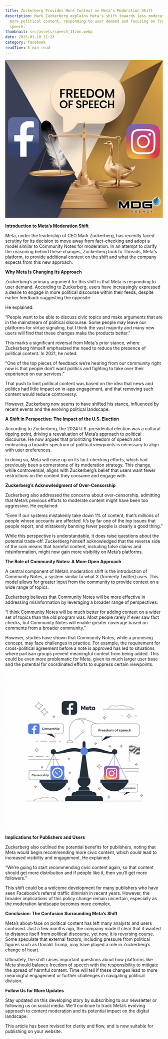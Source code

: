 ```yaml
---
title: Zuckerberg Provides More Context on Meta’s Moderation Shift
description: Mark Zuckerberg explains Meta's shift towards less moderation and
  more political content, responding to user demand and focusing on freedom of
  speech.
thumbnail: src/assets/speech_11zon.webp
date: 2025-01-10 21:23
category: facebook
readTime: 5 min read
---
```

![Zuckerberg Provides More Context on Meta’s Moderation Shift](src/assets/speech_11zon.webp "ad account rental")

**Introduction to Meta’s Moderation Shift**

Meta, under the leadership of CEO Mark Zuckerberg, has recently faced scrutiny for its decision to move away from fact-checking and adopt a model similar to Community Notes for moderation. In an attempt to clarify the reasoning behind these changes, Zuckerberg took to Threads, Meta's platform, to provide additional context on the shift and what the company expects from this new approach.

**Why Meta Is Changing Its Approach**

Zuckerberg’s primary argument for this shift is that Meta is responding to user demand. According to Zuckerberg, users have increasingly expressed a desire to engage in more political discourse within their feeds, despite earlier feedback suggesting the opposite.

He explained:

“People want to be able to discuss civic topics and make arguments that are in the mainstream of political discourse. Some people may leave our platforms for virtue signaling, but I think the vast majority and many new users will find that these changes make the products better.”

This marks a significant reversal from Meta's prior stance, where Zuckerberg himself emphasized the need to reduce the presence of political content. In 2021, he noted:

“One of the top pieces of feedback we’re hearing from our community right now is that people don’t want politics and fighting to take over their experience on our services.”

That push to limit political content was based on the idea that news and politics had little impact on in-app engagement, and that removing such content would reduce controversy.

However, Zuckerberg now seems to have shifted his stance, influenced by recent events and the evolving political landscape.

**A Shift in Perspective: The Impact of the U.S. Election**

According to Zuckerberg, the 2024 U.S. presidential election was a cultural tipping point, driving a reevaluation of Meta’s approach to political discourse. He now argues that prioritizing freedom of speech and embracing a broader spectrum of political viewpoints is necessary to align with user preferences.

In doing so, Meta will ease up on its fact-checking efforts, which had previously been a cornerstone of its moderation strategy. This change, while controversial, aligns with Zuckerberg’s belief that users want fewer restrictions on the content they consume and engage with.

**Zuckerberg’s Acknowledgment of Over-Censorship**

Zuckerberg also addressed the concerns about over-censorship, admitting that Meta’s previous efforts to moderate content might have been too aggressive. He explained:

“Even if our systems mistakenly take down 1% of content, that’s millions of people whose accounts are affected. It’s by far one of the top issues that people report, and mistakenly banning fewer people is clearly a good thing.”

While this perspective is understandable, it does raise questions about the potential trade-off. Zuckerberg himself acknowledged that the reverse side of the coin means that harmful content, including false claims and misinformation, might now gain more visibility on Meta’s platforms.

**The Role of Community Notes: A More Open Approach**

A central component of Meta’s moderation shift is the introduction of Community Notes, a system similar to what X (formerly Twitter) uses. This model allows for greater input from the community to provide context on a wide range of topics.

Zuckerberg believes that Community Notes will be more effective in addressing misinformation by leveraging a broader range of perspectives:

“I think Community Notes will be much better for adding context on a wider set of topics than the old program was. Most people rarely if ever saw fact checks, but Community Notes will enable greater coverage based on comments from a broader community.”

However, studies have shown that Community Notes, while a promising concept, may face challenges in practice. For example, the requirement for cross-political agreement before a note is approved has led to situations where partisan groups prevent meaningful context from being added. This could be even more problematic for Meta, given its much larger user base and the potential for coordinated efforts to suppress certain viewpoints.

![](src/assets/b9zqasedtb6mrw97po_mtw.webp)

**Implications for Publishers and Users**

Zuckerberg also outlined the potential benefits for publishers, noting that Meta would begin recommending more civic content, which could lead to increased visibility and engagement. He explained:

“We’re going to start recommending civic content again, so that content should get more distribution and if people like it, then you’ll get more followers.”

This shift could be a welcome development for many publishers who have seen Facebook’s referral traffic diminish in recent years. However, the broader implications of this policy change remain uncertain, especially as the moderation landscape becomes more complex.

**Conclusion: The Confusion Surrounding Meta’s Shift**

Meta’s about-face on political content has left many analysts and users confused. Just a few months ago, the company made it clear that it wanted to distance itself from political discourse, yet now, it is reversing course. Some speculate that external factors, including pressure from political figures such as Donald Trump, may have played a role in Zuckerberg’s change of heart.

Ultimately, the shift raises important questions about how platforms like Meta should balance freedom of speech with the responsibility to mitigate the spread of harmful content. Time will tell if these changes lead to more meaningful engagement or further challenges in navigating political division.

**Follow Us for More Updates**

Stay updated on this developing story by subscribing to our newsletter or following us on social media. We’ll continue to track Meta’s evolving approach to content moderation and its potential impact on the digital landscape.

This article has been revised for clarity and flow, and is now suitable for publishing on your website.
